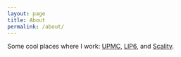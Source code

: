 ```yaml
---
layout: page
title: About
permalink: /about/
---
```

Some cool places where I work: [UPMC](http://upmc.fr), [LIP6](http://www.lip6.fr), and [Scality](http://www.scality.com).
